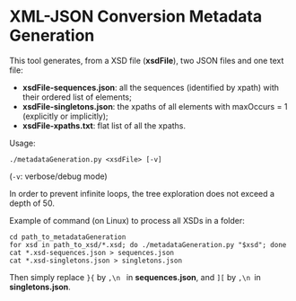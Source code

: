 # XML-JSON Conversion Metadata Generation

This tool generates, from a XSD file (**xsdFile**), two JSON files and one text file:

* **xsdFile-sequences.json**: all the sequences (identified by xpath) with their ordered list of elements;
* **xsdFile-singletons.json**: the xpaths of all elements with maxOccurs = 1 (explicitly or implicitly);
* **xsdFile-xpaths.txt**: flat list of all the xpaths.

Usage:
```
./metadataGeneration.py <xsdFile> [-v]
```
(`-v`: verbose/debug mode)

In order to prevent infinite loops, the tree exploration does not exceed a depth of 50.

Example of command (on Linux) to process all XSDs in a folder:
```
cd path_to_metadataGeneration
for xsd in path_to_xsd/*.xsd; do ./metadataGeneration.py "$xsd"; done 
cat *.xsd-sequences.json > sequences.json
cat *.xsd-singletons.json > singletons.json
```

Then simply replace `}{` by `,\n ` in **sequences.json**, and `][` by `,\n `in **singletons.json**.
